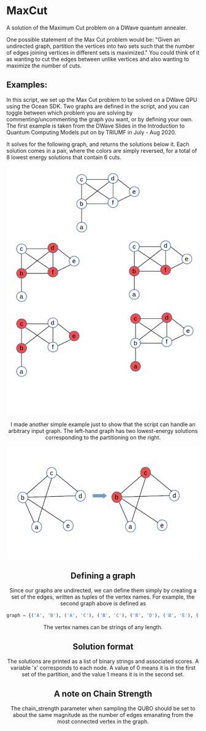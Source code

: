 # MaxCut
A solution of the Maximum Cut problem on a DWave quantum annealer.

One possible statement of the Max Cut problem would be: "Given an undirected graph, 
partition the vertices into two sets such that the number of edges joining 
vertices in different sets is maximized." You could think of it as wanting
to cut the edges between unlike vertices and also wanting to maximize the
 number of cuts.  

## Examples:
In this script, we set up the Max Cut problem to be solved on a DWave QPU using
the Ocean SDK. Two graphs are defined in the script, and you can toggle between
which problem you are solving by commenting/uncommenting the graph you want, 
or by defining your own. The first example is taken from the DWave Slides 
in the Introduction to Quantum Computing Models put on by TRIUMF in 
July - Aug 2020.

It solves for the following graph, and returns the solutions below it. Each
solution comes in a pair, where the colors are simply reversed, for a total
of 8 lowest energy solutions that contain 6 cuts.

<center>
 <img src="images/graph1.png", width=800 align="center">
<center>

I made another simple example just to show that the script can handle an
arbitrary input graph. The left-hand graph has two lowest-energy solutions
corresponding to the partitioning on the right.

<center>
 <img src="images/graph2.png", width=800 align="center">
<center>
 
## Defining a graph
Since our graphs are undirected, we can define them simply by creating a set
of the edges, written as tuples of the vertex names. For example, the second
graph above is defined as 

```python
graph = {('A', 'B'), ('A', 'C'), ('B', 'C'), ('B', 'D'), ('B', 'E'), ('C', 'D')}
```

The vertex names can be strings of any length.

## Solution format
The solutions are printed as a list of binary strings and associated scores.
A variable 'x<NODE>' corresponds to each node. A value of 0 means it is in
the first set of the partition, and the value 1 means it is in the second set.


## A note on Chain Strength
The chain_strength parameter when sampling the QUBO should be set to about the
same magnitude as the number of edges emanating from the most connected
vertex in the graph.  
